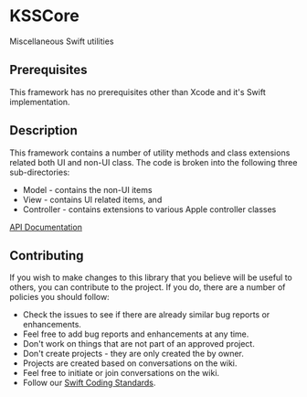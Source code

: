 # KSSCore
Miscellaneous Swift utilities

## Prerequisites

This framework has no prerequisites other than Xcode and it's Swift implementation.

## Description

This framework contains a number of utility methods and class extensions related both UI and non-UI
class. The code is broken into the following three sub-directories:

 * Model - contains the non-UI items
 * View - contains UI related items, and
 * Controller - contains extensions to various Apple controller classes
 
 [API Documentation](https://www.kss.cc/apis/KSSCore/docs/index.html)
 
 ## Contributing
 
 If you wish to make changes to this library that you believe will be useful to others, you can
 contribute to the project. If you do, there are a number of policies you should follow:
 
 * Check the issues to see if there are already similar bug reports or enhancements.
 * Feel free to add bug reports and enhancements at any time.
 * Don't work on things that are not part of an approved project.
 * Don't create projects - they are only created the by owner.
 * Projects are created based on conversations on the wiki.
 * Feel free to initiate or join conversations on the wiki.
 * Follow our [Swift Coding Standards](https://www.kss.cc/standards/swift.html).
